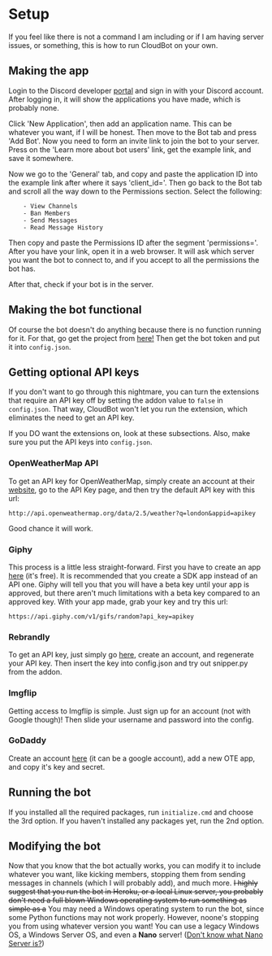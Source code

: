 # Setup  
  If you feel like there is not a command I am including or if I am having server issues, or something, this is how to run CloudBot on your own.

## Making the app
  Login to the Discord developer [portal](https://discord.com/developers) and sign in with your Discord account. After logging in, it will show the applications you
have made, which is probably none.

  Click 'New Application', then add an application name. This can be whatever you want, if I will be honest. Then move to the Bot tab and press 'Add Bot'. Now you need to form an invite link to join the bot to your server. Press on the 'Learn more about bot users' link, get the example link, and save it somewhere.
  
  Now we go to the 'General' tab, and copy and paste the application ID into the example link after where it says 'client_id='. Then go back to the Bot tab and scroll all the way down to the Permissions section. Select the following:
  
        - View Channels
        - Ban Members
        - Send Messages
        - Read Message History

  Then copy and paste the Permissions ID after the segment 'permissions='. After you have your link, open it in a web browser.
It will ask which server you want the bot to connect to, and if you accept to all the permissions the bot has.

  After that, check if your bot is in the server.
  
## Making the bot functional
  Of course the bot doesn't do anything because there is no function running for it. For that, go get the project from [here!](https://github.com/themysticsavages/cloudbot-discord) Then get the bot token and put it into `config.json`.
  
## Getting optional API keys
  If you don't want to go through this nightmare, you can turn the extensions that require an API key off by setting the addon value to `false` in `config.json`. That way, CloudBot won't let you run the extension, which eliminates the need to get an API key. 
  
  If you DO want the extensions on, look at these subsections. Also, make sure you put the API keys into `config.json`. 

### OpenWeatherMap API
  To get an API key for OpenWeatherMap, simply create an account at their [website](https://openweathermap.org), go to the API Key page, and then try the default API key with this url:
  
  ```
  http://api.openweathermap.org/data/2.5/weather?q=london&appid=apikey
  ```
  
  Good chance it will work.

### Giphy
  This process is a little less straight-forward. First you have to create an app [here](https://developers.giphy.com/dashboard/?create=true) (it's free). It is recommended that you create a SDK app instead of an API one. Giphy will tell you that you will have a beta key until your app is approved, but there aren't much limitations with a beta key compared to an approved key. With your app made, grab your key and try this url:
  
  ```
  https://api.giphy.com/v1/gifs/random?api_key=apikey
  ```

### Rebrandly
  To get an API key, just simply go [here](https://rebrandly.com/developers), create an account, and regenerate your API key. Then insert the key into config.json and try out snipper.py from the addon.

### Imgflip
  Getting access to Imgflip is simple. Just sign up for an account (not with Google though)! Then slide your username and password into the config.

### GoDaddy
  Create an account [here](https://developer.godaddy.com) (it can be a google account), add a new OTE app, and copy it's key and secret.

## Running the bot
  If you installed all the required packages, run `initialize.cmd` and choose the 3rd option. If you haven't installed any packages yet, run the 2nd option.

## Modifying the bot
  Now that you know that the bot actually works, you can modify it to include whatever you want, like kicking members, stopping them from sending messages 
in channels (which I will probably add), and much more. ~~I highly suggest that you run the bot in Heroku, or a local Linux server, you probably don't need a full blown Windows operating system to run something as simple as a~~ You may need a Windows operating system to run the bot, since some Python functions may not work properly. However, noone's stopping you from using whatever version you want! You can use a legacy Windows OS, a Windows Server OS, and even a __Nano__ server! ([Don't know what Nano Server is?](https://docs.microsoft.com/en-us/windows-server/get-started/getting-started-with-nano-server))
